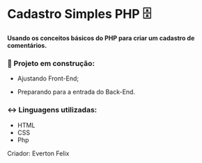 # Cadastro Simples PHP :file_cabinet:



**Usando os conceitos básicos do PHP para criar um cadastro de comentários.**

### :call_me_hand: Projeto em construção:

- Ajustando Front-End;

- Preparando para a entrada do Back-End.

  


### :left_right_arrow: Linguagens utilizadas:

* HTML
* CSS
* Php



Criador: Everton Felix
